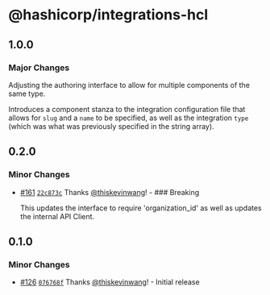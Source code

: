 # @hashicorp/integrations-hcl

## 1.0.0

### Major Changes

Adjusting the authoring interface to allow for multiple components of the same type.

Introduces a component stanza to the integration configuration file that allows for `slug` and a `name` to be specified, as well as the integration `type` (which was what was previously specified in the string array).

## 0.2.0

### Minor Changes

- [#161](https://github.com/hashicorp/web-platform-packages/pull/161) [`22c873c`](https://github.com/hashicorp/web-platform-packages/commit/22c873cc2fde5eaa5ad5d2577512a597f4b89333) Thanks [@thiskevinwang](https://github.com/thiskevinwang)! - ### Breaking

  This updates the interface to require 'organization_id' as well as updates the internal API Client.

## 0.1.0

### Minor Changes

- [#126](https://github.com/hashicorp/web-platform-packages/pull/126) [`076768f`](https://github.com/hashicorp/web-platform-packages/commit/076768f935f75bf208df036c6f51174092b5b7f5) Thanks [@thiskevinwang](https://github.com/thiskevinwang)! - Initial release
